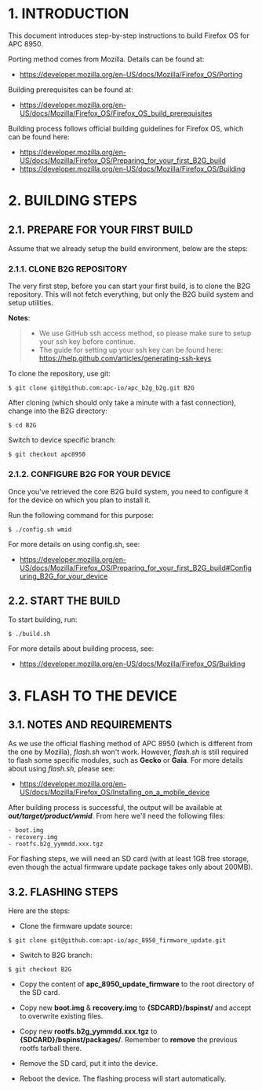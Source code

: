 # 1. INTRODUCTION

This document introduces step-by-step instructions to build Firefox OS for APC 8950.

Porting method comes from Mozilla. Details can be found at:
* https://developer.mozilla.org/en-US/docs/Mozilla/Firefox_OS/Porting

Building prerequisites can be found at:
* https://developer.mozilla.org/en-US/docs/Mozilla/Firefox_OS/Firefox_OS_build_prerequisites

Building process follows official building guidelines for Firefox OS, which can be found here:
* https://developer.mozilla.org/en-US/docs/Mozilla/Firefox_OS/Preparing_for_your_first_B2G_build
* https://developer.mozilla.org/en-US/docs/Mozilla/Firefox_OS/Building


# 2. BUILDING STEPS

## 2.1. PREPARE FOR YOUR FIRST BUILD

Assume that we already setup the build environment, below are the steps:

### 2.1.1. CLONE B2G REPOSITORY

The very first step, before you can start your first build, is to clone the B2G repository. This
will not fetch everything, but only the B2G build system and setup utilities.

**Notes**: 
> * We use GitHub ssh access method, so please make sure to setup your ssh key before continue.
> * The guide for setting up your ssh key can be found here: https://help.github.com/articles/generating-ssh-keys

To clone the repository, use git:

	$ git clone git@github.com:apc-io/apc_b2g_b2g.git B2G

After cloning (which should only take a minute with a fast connection), change into the B2G directory:

	$ cd B2G

Switch to device specific branch:

	$ git checkout apc8950

### 2.1.2.  CONFIGURE B2G FOR YOUR DEVICE

Once you've retrieved the core B2G build system, you need to configure it for
the device on which you plan to install it.

Run the following command for this purpose:

	$ ./config.sh wmid

For more details on using config.sh, see:
* https://developer.mozilla.org/en-US/docs/Mozilla/Firefox_OS/Preparing_for_your_first_B2G_build#Configuring_B2G_for_your_device

## 2.2. START THE BUILD

To start building, run:

	$ ./build.sh

For more details about building process, see:
* https://developer.mozilla.org/en-US/docs/Mozilla/Firefox_OS/Building


# 3. FLASH TO THE DEVICE

## 3.1. NOTES AND REQUIREMENTS

As we use the official flashing method of APC 8950 (which is different from the one by Mozilla),
_flash.sh_ won't work. However, _flash.sh_ is still required to flash some specific modules, such
as __Gecko__ or __Gaia__. For more details about using _flash.sh_, please see:
* https://developer.mozilla.org/en-US/docs/Mozilla/Firefox_OS/Installing_on_a_mobile_device

After building process is successful, the output will be available at __*out/target/product/wmid*__.
From here we'll need the following files:

	- boot.img
	- recovery.img
	- rootfs.b2g_yymmdd.xxx.tgz

For flashing steps, we will need an SD card (with at least 1GB free storage, even though the actual
firmware update package takes only about 200MB).

## 3.2. FLASHING STEPS

Here are the steps:

- Clone the firmware update source:

>

	$ git clone git@github.com:apc-io/apc_8950_firmware_update.git

- Switch to B2G branch:

>

	$ git checkout B2G

- Copy the content of **apc_8950_update_firmware** to the root directory of the SD card.

- Copy new __boot.img__ & __recovery.img__ to __{SDCARD}/bspinst/__ and accept to overwrite existing files.

- Copy new **rootfs.b2g_yymmdd.xxx.tgz** to __{SDCARD}/bspinst/packages/__. Remember to __remove__ the previous rootfs tarball there.

- Remove the SD card, put it into the device.

- Reboot the device. The flashing process will start automatically.
